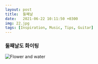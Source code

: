 ```yaml
---
layout: post
title:  둘째날 
date:   2021-06-22 10:11:50 +0300
img: 22.jpg
tags: [Inspiration, Music, Tips, Guitar]
---
```


### 둘째날도 화이팅


 
![Flower and water]({{site.baseurl}}/images/pages/18.jpg)

